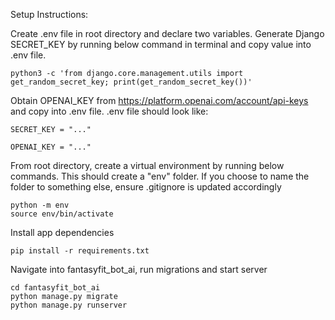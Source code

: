 
Setup Instructions:

Create .env file in root directory and declare two variables. Generate Django SECRET_KEY by running below command in terminal and copy value into .env file.

```
python3 -c 'from django.core.management.utils import get_random_secret_key; print(get_random_secret_key())'
```

Obtain OPENAI_KEY from https://platform.openai.com/account/api-keys and copy into .env file.
.env file should look like:

```
SECRET_KEY = "..."

OPENAI_KEY = "..."
```

From root directory, create a virtual environment by running below commands. This should create a "env" folder. If you choose to name the folder to something else, ensure .gitignore is updated accordingly

```
python -m env
source env/bin/activate
```

Install app dependencies

```
pip install -r requirements.txt
```

Navigate into fantasyfit_bot_ai, run migrations and start server
```
cd fantasyfit_bot_ai
python manage.py migrate
python manage.py runserver

```